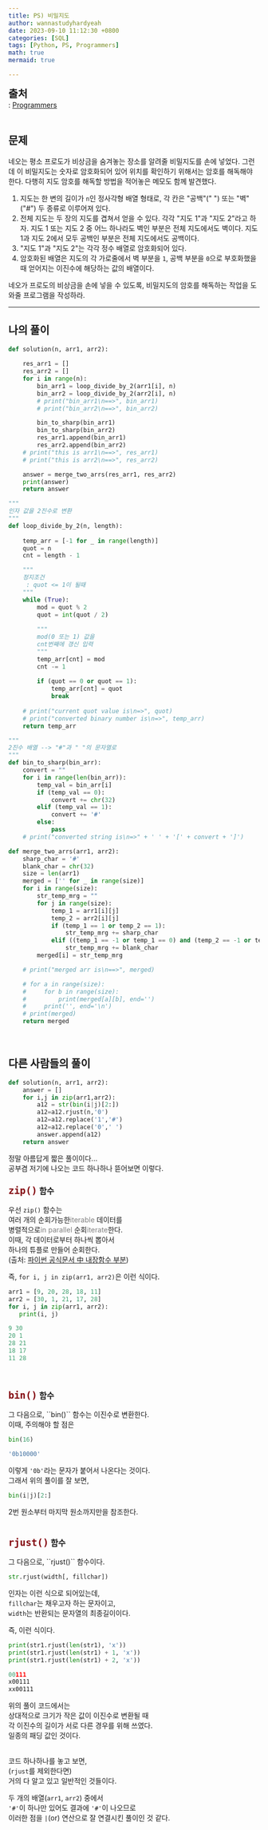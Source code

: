 ```yaml
---
title: PS) 비밀지도
author: wannastudyhardyeah
date: 2023-09-10 11:12:30 +0800
categories: [SQL]
tags: [Python, PS, Programmers]
math: true
mermaid: true

---
```

<span style="font-size: 1.3rem;"><b>출처</b></span><br>
\: <a href="https://school.programmers.co.kr/learn/courses/30/lessons/17681">Programmers</a>
<br><br>
<h2 id="problem">문제</h2>
네오는 평소 프로도가 비상금을 숨겨놓는 장소를 알려줄 비밀지도를 손에 넣었다. 그런데 이 비밀지도는 숫자로 암호화되어 있어 위치를 확인하기 위해서는 암호를 해독해야 한다. 다행히 지도 암호를 해독할 방법을 적어놓은 메모도 함께 발견했다.

1. 지도는 한 변의 길이가 ``n``인 정사각형 배열 형태로, 각 칸은 "공백"(" ") 또는 "벽"("#") 두 종류로 이루어져 있다.
2. 전체 지도는 두 장의 지도를 겹쳐서 얻을 수 있다. 각각 "지도 1"과 "지도 2"라고 하자. 지도 1 또는 지도 2 중 어느 하나라도 벽인 부분은 전체 지도에서도 벽이다. 지도 1과 지도 2에서 모두 공백인 부분은 전체 지도에서도 공백이다.
3. "지도 1"과 "지도 2"는 각각 정수 배열로 암호화되어 있다.
4. 암호화된 배열은 지도의 각 가로줄에서 벽 부분을 ``1``, 공백 부분을 ``0``으로 부호화했을 때 얻어지는 이진수에 해당하는 값의 배열이다.

네오가 프로도의 비상금을 손에 넣을 수 있도록, 비밀지도의 암호를 해독하는 작업을 도와줄 프로그램을 작성하라.

<hr>
<h2 id="my-solved">나의 풀이</h2>

```python
def solution(n, arr1, arr2):
    
    res_arr1 = []
    res_arr2 = []
    for i in range(n):
        bin_arr1 = loop_divide_by_2(arr1[i], n)
        bin_arr2 = loop_divide_by_2(arr2[i], n)
        # print("bin_arr1\n==>", bin_arr1)
        # print("bin_arr2\n==>", bin_arr2)

        bin_to_sharp(bin_arr1)
        bin_to_sharp(bin_arr2)
        res_arr1.append(bin_arr1)
        res_arr2.append(bin_arr2)
    # print("this is arr1\n==>", res_arr1)
    # print("this is arr2\n==>", res_arr2)

    answer = merge_two_arrs(res_arr1, res_arr2)
    print(answer)
    return answer

""" 
인자 값을 2진수로 변환
"""
def loop_divide_by_2(n, length):
    
    temp_arr = [-1 for _ in range(length)]
    quot = n
    cnt = length - 1

    """ 
    정지조건
     : quot <= 1이 될때
    """
    while (True):
        mod = quot % 2
        quot = int(quot / 2)
        
        """         
        mod(0 또는 1) 값을 
        cnt번째에 갱신 입력
        """
        temp_arr[cnt] = mod
        cnt -= 1
        
        if (quot == 0 or quot == 1):
            temp_arr[cnt] = quot
            break
        
    # print("current quot value is\n=>", quot)
    # print("converted binary number is\n=>", temp_arr)
    return temp_arr

""" 
2진수 배열 --> "#"과 " "의 문자열로
"""
def bin_to_sharp(bin_arr):
    convert = ""
    for i in range(len(bin_arr)):
        temp_val = bin_arr[i]
        if (temp_val == 0):
            convert += chr(32)
        elif (temp_val == 1):
            convert += '#'
        else:
            pass
    # print("converted string is\n=>" + ' ' + '[' + convert + ']')

def merge_two_arrs(arr1, arr2):
    sharp_char = '#'
    blank_char = chr(32)
    size = len(arr1)
    merged = ['' for _ in range(size)]
    for i in range(size):
        str_temp_mrg = ""
        for j in range(size):
            temp_1 = arr1[i][j]
            temp_2 = arr2[i][j]
            if (temp_1 == 1 or temp_2 == 1):
                str_temp_mrg += sharp_char
            elif ((temp_1 == -1 or temp_1 == 0) and (temp_2 == -1 or temp_2 == 0)):
                str_temp_mrg += blank_char
        merged[i] = str_temp_mrg

    # print("merged arr is\n==>", merged)

    # for a in range(size):
    #     for b in range(size):
    #         print(merged[a][b], end='')
    #     print('', end='\n')
    # print(merged)
    return merged
```
<br>

<h2 id="other_solutions">다른 사람들의 풀이</h2>

```python
def solution(n, arr1, arr2):
    answer = []
    for i,j in zip(arr1,arr2):
        a12 = str(bin(i|j)[2:])
        a12=a12.rjust(n,'0')
        a12=a12.replace('1','#')
        a12=a12.replace('0',' ')
        answer.append(a12)
    return answer
```

정말 아름답게 짧은 풀이이다...<br>
공부겸 저기에 나오는 코드 하나하나 뜯어보면 이렇다.<br>

<h3 id="zip-func"><code class="language-sql highlighter-rouge" style="color: #83060e; font-size: 1.2rem;">zip()</code> 함수</h3>

우선 ``zip()`` 함수는<br>
여러 개의 순회가능한<span style="color: #808080;">iterable</span> 데이터를<br>
병렬적으로<span style="color: #808080;">in parallel</span> 순회<span style="color: #808080;">iterate</span>한다.<br>
이때, 각 데이터로부터 하나씩 뽑아서<br>
하나의 튜플로 만들어 순회한다.<br>
(출처: <a href="https://docs.python.org/3/library/functions.html#zip">파이썬 공식문서 中 내장함수 부분</a>)<br>

즉, ``for i, j in zip(arr1, arr2)``은 이런 식이다.<br>

```python
arr1 = [9, 20, 28, 18, 11]
arr2 = [30, 1, 21, 17, 28]
for i, j in zip(arr1, arr2):
   print(i, j) 
```

```powershell
9 30
20 1
28 21
18 17
11 28
```
<br>
<h3 id="bin-func"><code class="language-sql highlighter-rouge" style="color: #83060e; font-size: 1.2rem;">bin()</code> 함수</h3>
그 다음으로, ``bin()`` 함수는 이진수로 변환한다.<br>
이때, 주의해야 할 점은<br>

```python
bin(16)
```

```powershell      
'0b10000'
```
이렇게 ``'0b'``라는 문자가 붙어서 나온다는 것이다.<br>
그래서 위의 풀이를 잘 보면,<br>
```python
bin(i|j)[2:]
```
2번 원소부터 마지막 원소까지만을 참조한다.<br>
<br>
<h3 id="rjust-func"><code class="language-sql highlighter-rouge" style="color: #83060e; font-size: 1.2rem;">rjust()</code> 함수</h3>
그 다음으로, ``rjust()`` 함수이다.<br>

```python
str.rjust(width[, fillchar])
```
인자는 이런 식으로 되어있는데,<br>
``fillchar``는 채우고자 하는 문자이고,<br>
``width``는 반환되는 문자열의 최종길이이다.<br>

즉, 이런 식이다.<br>

```python
print(str1.rjust(len(str1), 'x')) 
print(str1.rjust(len(str1) + 1, 'x')) 
print(str1.rjust(len(str1) + 2, 'x')) 

00111
x00111
xx00111
```
위의 풀이 코드에서는<br>
상대적으로 크기가 작은 값이 이진수로 변환될 때<br>
각 이진수의 길이가 서로 다른 경우를 위해 쓰였다.<br>
일종의 패딩 값인 것이다.<br>
<br>

코드 하나하나를 놓고 보면,<br>
(``rjust``를 제외한다면)<br>
거의 다 알고 있고 일반적인 것들이다.<br>

두 개의 배열(``arr1``, ``arr2``) 중에서<br>
``'#'``이 하나만 있어도 결과에 ``'#'``이 나오므로<br>
이러한 점을 ``|``(or) 연산으로 잘 연결시킨 풀이인 것 같다.<br>